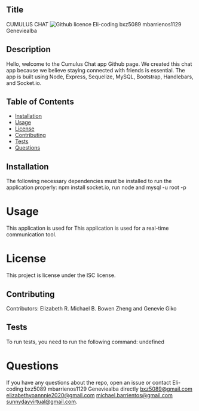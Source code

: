 
## Title
 CUMULUS CHAT
 ![Github licence](http://img.shields.io/badge/license-undefined-blue.svg)
Eli-coding bxz5089 mbarrienos1129 Geneviealba
## Description
Hello, welcome to the Cumulus Chat app Github page. We created this chat app because we believe staying connected with friends is essential. The app is built using Node, Express, Sequelize, MySQL, Bootstrap, Handlebars, and Socket.io.
## Table of Contents 
* [Installation](#installation)
* [Usage](#usage)
* [License](#license)
* [Contributing](#contributing)
* [Tests](#tests)
* [Questions](#questions)
## Installation
The following necessary dependencies must be installed to run the application properly: npm install socket.io, run node and mysql -u root -p
# Usage
​This application is used for This application is used for a real-time communication tool. 
# License
This project is license under the ISC license.
## Contributing
​Contributors: Elizabeth R. Michael B. Bowen Zheng and Genevie Giko 
## Tests
To run tests, you need to run the following command: undefined
# Questions
If you have any questions about the repo, open an issue or contact Eli-coding bxz5089 mbarrienos1129 Geneviealba directly bxz5089@gmail.com elizabethyoannnie2020@gmail.com michael.barrientos@gmail.com sunnydayvirtual@gmail.com.
